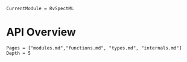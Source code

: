 ```@meta
CurrentModule = RvSpectML
```
# API Overview

```@contents
Pages = ["modules.md","functions.md", "types.md", "internals.md"]
Depth = 5
```
